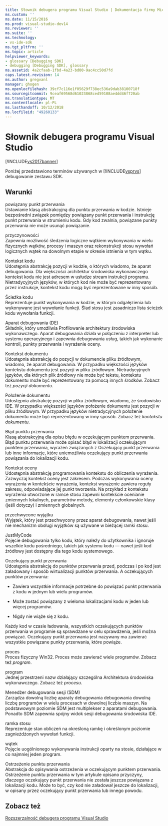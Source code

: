 ```yaml
---
title: Słownik debugera programu Visual Studio | Dokumentacja firmy Microsoft
ms.custom: ''
ms.date: 11/15/2016
ms.prod: visual-studio-dev14
ms.reviewer: ''
ms.suite: ''
ms.technology:
- vs-ide-sdk
ms.tgt_pltfrm: ''
ms.topic: article
helpviewer_keywords:
- glossary [Debugging SDK]
- debugging [Debugging SDK], glossary
ms.assetid: 4a2cfaab-1fbd-4a23-bd00-9ac4cc50d7fd
caps.latest.revision: 14
ms.author: gregvanl
manager: ghogen
ms.openlocfilehash: 39cf7c116e1f05629f738ec536a9dab38100718f
ms.sourcegitcommit: 9ceaf69568d61023868ced59108ae4dd46f720ab
ms.translationtype: MT
ms.contentlocale: pl-PL
ms.lasthandoff: 10/12/2018
ms.locfileid: "49260133"
---
```

# <a name="visual-studio-debugger-glossary"></a>Słownik debugera programu Visual Studio
[!INCLUDE[vs2017banner](../../../includes/vs2017banner.md)]

Poniżej przedstawiono terminów używanych w [!INCLUDE[vsprvs](../../../includes/vsprvs-md.md)] debugowanie zestawu SDK.  
  
## <a name="terms"></a>Warunki  
 powiązany punkt przerwania  
 Ustawianie klasą abstrakcyjną dla punktu przerwania w kodzie. Istnieje bezpośredni związek pomiędzy powiązany punkt przerwania i instrukcję punkt przerwania w strumieniu kodu. Gdy kod zwalnia, powiązane punkty przerwania nie może usunąć powiązanie.  
  
 przyczynowości  
 Zapewnia możliwość śledzenia logiczne wątkiem wykonywania w wielu fizycznych wątków, procesy i maszyn oraz rekonstrukcji stosu wywołań logicznych wątek na dowolnym etapie w okresie istnienia w tym wątku.  
  
 Kontekst kodu  
 Udostępnia abstrakcję pozycji w kodzie, o których wiadomo, że aparat debugowania. Dla większości architektur środowiska wykonawczego kontekst kodu nie jest adresem w usłudze stream instrukcji programu. Nietradycyjnych języków, w których kod nie może być reprezentowany przez instrukcje, kontekst kodu mogą być reprezentowane w inny sposób.  
  
 Ścieżka kodu  
 Reprezentuje punkt wykonywania w kodzie, w którym odgałęzienia lub wykonywane jest wywołanie funkcji. Ślad stosu jest zasadniczo lista ścieżek kodu wywołania funkcji.  
  
 Aparat debugowania (DE)  
 Składnik, który umożliwia Profilowanie architektury środowiska wykonawczego. Aparat debugowania działa w połączeniu z interpreter lub systemu operacyjnego i zapewnia debugowania usług, takich jak wykonanie kontroli, punkty przerwania i wyrażenie oceny.  
  
 Kontekst dokumentu  
 Udostępnia abstrakcję do pozycji w dokumencie pliku źródłowym, wiadomo, że aparat debugowania. W przypadku większości języków kontekstu dokumentu jest pozycji w pliku źródłowym. Nietradycyjnych języków, dla których plik źródłowy nie może być tekstu, kontekstu dokumentu może być reprezentowany za pomocą innych środków. Zobacz też *pozycji dokumentu*.  
  
 Położenie dokumentu  
 Udostępnia abstrakcję pozycji w pliku źródłowym, wiadomo, że środowisko IDE. W przypadku większości języków położenie dokumentu jest pozycji w pliku źródłowym. W przypadku języków nietradycyjnych położenie dokumentu może być reprezentowany w inny sposób. Zobacz też *kontekstu dokumentu*.  
  
 Błąd punktu przerwania  
 Klasą abstrakcyjną dla opisu błędu w oczekującym punktem przerwania. Błąd punktu przerwania może opisać błąd w lokalizacji oczekującym punktem przerwania, wyrażeń związanych z Oczekujący punkt przerwania lub inne informacje, które uniemożliwia oczekujący punkt przerwania powiązania do lokalizacji kodu.  
  
 Kontekst oceny  
 Udostępnia abstrakcję programowania kontekstu do obliczenia wyrażenia. Zazwyczaj kontekst oceny jest zakresem. Podczas wykonywania oceny wyrażenia w kontekście wyrażenia, kontekst wyrażenie zawiera reguły zakresu, odpowiadające jej punkt tworzenia. Na przykład z kontekstu wyrażenia utworzone w ramce stosu zapewni kontekście ocenianie zmiennych lokalnych, parametrów metody, elementy członkowskie klasy (jeśli dotyczy) i zmiennych globalnych.  
  
 przechwycone wyjątku  
 Wyjątek, który jest przechwycony przez aparat debugowania, nawet jeśli nie mechanizm obsługi wyjątków są używane w bieżącej ramki stosu.  
  
 JustMyCode  
 Pojęcie debugowania tylko kodu, który należy do użytkownika i ignoruje wszelkie kodu pośredniego, takich jak systemu kodu — nawet jeśli kod źródłowy jest dostępny dla tego kodu systemowego.  
  
 Oczekujący punkt przerwania  
 Udostępnia abstrakcję do punktów przerwania przed, podczas i po kod jest załadowany i sposób wirtualizacji punktów przerwania. A oczekujących punktów przerwania:  
  
-   Zawiera wszystkie informacje potrzebne do powiązać punkt przerwania z kodu w jednym lub wielu programów.  
  
-   Może zostać powiązany z wieloma lokalizacjami kodu w jeden lub więcej programów.  
  
-   Nigdy nie wiąże się z kodu.  
  
 Każdy kod w czasie ładowania, wszystkich oczekujących punktów przerwania w programie są sprawdzane w celu sprawdzenia, jeśli można powiązać. Oczekujący punkt przerwania jest nazywany ma zawierać wszystkie powiązane punkty przerwania, które powiąże.  
  
 proces  
 Proces fizyczny Win32. Proces może zawierać wiele programów. Zobacz też *program*.  
  
 program  
 Jednej przestrzeni nazw działający szczególna Architektura środowiska wykonawczego. Zobacz też *procesu*.  
  
 Menedżer debugowania sesji (SDM)  
 Zarządza dowolną liczbę aparaty debugowania debugowania dowolną liczbę programów w wielu procesach w dowolnej liczbie maszyn. Na podstawowym poziomie SDM jest multiplekser z aparatami debugowania. Ponadto SDM zapewnia spójny widok sesji debugowania środowiska IDE.  
  
 ramka stosu  
 Reprezentuje stan obliczeń na określoną ramkę i określonym poziomie zagnieżdżonych wywołań funkcji.  
  
 wątek  
 Pojęcie uogólnionego wykonywania instrukcji oparty na stosie, działające w co najmniej jeden program.  
  
 Ostrzeżenie punktu przerwania  
 Abstrakcja do opisywania ostrzeżenia w oczekującym punktem przerwania. Ostrzeżenie punktu przerwania w tym artykule opisano przyczyny, dlaczego oczekujący punkt przerwania nie została jeszcze powiązana z lokalizacji kodu. Może to być, czy kod nie załadował jeszcze do lokalizacji, w opisany przez oczekujący punkt przerwania lub innego powodu.  
  
## <a name="see-also"></a>Zobacz też  
 [Rozszerzalność debugera programu Visual Studio](../../../extensibility/debugger/visual-studio-debugger-extensibility.md)

